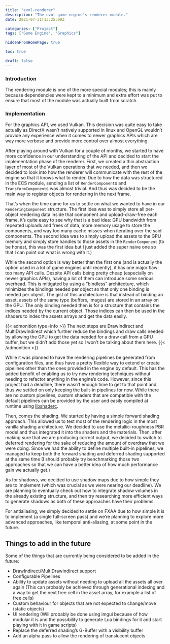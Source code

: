 ```yaml
---
title: "evol-renderer"
description: "The evol game engine's renderer module."
date: 2021-07-31T13:25:00Z

categories: ["Project"]
tags: ["Game Engine", "Graphics"]

hiddenFromHomePage: true

toc: true

draft: false
---
```


### Introduction
The rendering module is one of the more special modules; this is mainly because dependencies were kept to a minimum and extra effort was put to ensure that most of the module was actually built from scratch.

### Implementation
For the graphics API, we used Vulkan. This decision was quite easy to take actually as DirectX wasn’t natively supported in linux and OpenGL wouldn’t provide any experience when it comes to newer graphics APIs which are way more verbose and provide more control over almost everything. 

After playing around with Vulkan for a couple of months, we started to have more confidence in our understanding of the API and decided to start the implementation phase of the renderer. First, we created a thin abstraction layer of most of the Vulkan operations that we needed, and then we decided to look into how the renderer will communicate with the rest of the engine so that it knows what to render. Due to how the data was structured in the ECS module, sending a list of `RenderComponent`s and `TransformComponent`s was almost trivial. And thus was decided to be the main way to register objects for rendering in the next frame.

That’s when the time came for us to settle on what we wanted to have in our `RenderingComponent` structure. The first idea was to simply store all per-object rendering data inside that component and upload-draw-free each frame, it’s quite easy to see why that is a bad idea: GPU bandwidth from repeated uploads and frees of data, more memory usage to store the components, and way too many cache misses when iterating over the said components. The second idea was to simply upload the assets to the GPU memory and simply store handles to those assets in the `RenderComponent` (to be honest, this was the first idea but I just added the super naive one so that I can point out what is wrong with it.) 

While the second option is way better than the first one (and is actually the option used in a lot of game engines until recently), it has one major flaw: too many API calls. Despite API calls being pretty cheap (especially on newer graphics APIs), having a lot of them can introduce some serious overhead. This is mitigated by using a “bindless” architecture, which minimizes the bindings needed per object so that only one binding is needed per object. The gist of this architecture is that instead of binding an asset, assets of the same type (buffers, images) are stored in an array on the GPU. The only binding needed then is for a structure that contains the indices needed by the current object. Those indices can then be used in the shaders to index the assets arrays and get the data easily. 

{{< admonition type=info >}} 
The next steps are DrawIndirect and MultiDrawIndirect which further reduce the bindings and draw calls needed by allowing the GPU to get the data needed for a draw call from a GPU buffer, but we didn’t add those yet so I won’t be talking about them here. 
{{< /admonition >}}

While it was planned to have the rendering pipelines be generated from configuration files, and thus have a pretty flexible way to extend or create pipelines other than the ones provided in the engine by default. This has the added benefit of enabling us to try new rendering techniques without needing to refactor anything in the engine’s code. However, since this project had a deadline, there wasn’t enough time to get to that point and thus we settled on only keeping the built-in pipelines for now. While there are no custom pipelines, custom shaders that are compatible with the default pipelines can be provided by the user and easily compiled at runtime using [libshaderc](https://github.com/google/shaderc).

Then, comes the shading. We started by having a simple forward shading approach. This allowed us to test most of the rendering logic in the most vanilla shading architecture. We decided to use the metallic-roughness PBR model and thus integrated it into the shaders and the materials. Then, after making sure that we are producing correct output, we decided to switch to deferred rendering for the sake of reducing the amount of overdraw that we were doing. Since we had the ability to define multiple built-in pipelines, we managed to keep both the forward shading and deferred shading supported at the same time (I should probably try benchmarking those two approaches so that we can have a better idea of how much performance gain we actually get.)

As for shadows, we decided to use shadow maps due to how simple they are to implement (which was crucial as we were nearing our deadline). We are planning to eventually check out how to integrate shadow volumes in the already existing structure, and then try researching more efficient ways to generate shadows as both of these approaches have their problems.

For antialiasing, we simply decided to settle on FXAA due to how simple it is to implement (a single full-screen pass) and we’re planning to explore more advanced approaches, like temporal anti-aliasing, at some point in the future.

## Things to add in the future

Some of the things that are currently being considered to be added in the future:
- DrawIndirect/MultiDrawIndirect support
- Configurable Pipelines
- Ability to update assets without needing to upload all the assets all over again (This can probably be achieved through generational indexing and a way to get the next free cell in the asset array, for example a list of free cells)
- Custom behaviour for objects that are not expected to change/move (static objects)
- UI rendering (Will probably be done using imgui because of how modular it is and the possibility to generate Lua bindings for it and start playing with it in game scripts)
- Replace the deferred shading’s G-Buffer with a visibility buffer
- Add an alpha pass to allow the rendering of translucent objects
